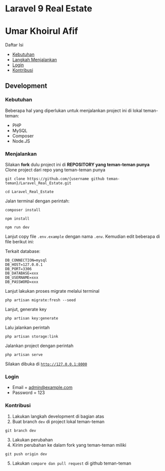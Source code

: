 # Laravel 9 Real Estate
# Umar Khoirul Afif

Daftar Isi 
- [Kebutuhan](#kebutuhan)   
- [Langkah Menjalankan](#menjalankan)
- [Login](#login)
- [Kontribusi](#kontribusi)

## Development

### Kebutuhan

Beberapa hal yang diperlukan untuk menjalankan project ini di lokal teman-teman:

-   PHP
-   MySQL
-   Composer
-   Node.JS


### Menjalankan

Silakan **fork** dulu project ini di **REPOSITORY yang teman-teman punya** 
Clone project dari repo yang teman-teman punya

```
git clone https://github.com/{username github teman-teman}/Laravel_Real_Estate.git

cd Laravel_Real_Estate
```

Jalan terminal dengan perintah:

```
composer install
```

```
npm install
```

```
npm run dev
```

Lanjut copy file <code>.env.example</code> dengan nama <code>.env</code>. Kemudian edit beberapa di file berikut ini:

Terkait database:

```
DB_CONNECTION=mysql
DB_HOST=127.0.0.1
DB_PORT=3306
DB_DATABASE=xxx
DB_USERNAME=xxx
DB_PASSWORD=xxx
```

Lanjut lakukan proses migrate melalui terminal

```
php artisan migrate:fresh --seed
```

Lanjut, generate key

```
php artisan key:generate
```

Lalu jalankan perintah

```
php artisan storage:link
```

Jalankan project dengan perintah

```
php artisan serve
```

Silakan dibuka di <code>http://127.0.0.1:8000</code>


### Login
- Email = admin@example.com
- Password = 123


### Kontribusi

1. Lakukan langkah development di bagian atas
2. Buat branch <code>dev</code> di project lokal teman-teman

```
git branch dev
```

3. Lakukan perubahan
4. Kirim perubahan ke dalam fork yang teman-teman miliki

```
git push origin dev
```

5. Lakukan <code>compare dan pull request</code> di github teman-teman
